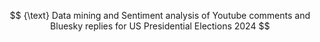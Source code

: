 $$
{\text} Data mining and Sentiment analysis of Youtube comments and Bluesky replies for US Presidential Elections 2024
$$
